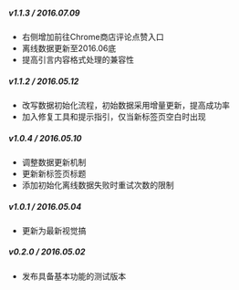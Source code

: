 ##### v1.1.3 / 2016.07.09

- 右侧增加前往Chrome商店评论点赞入口
- 离线数据更新至2016.06底
- 提高引言内容格式处理的兼容性

##### v1.1.2 / 2016.05.12

- 改写数据初始化流程，初始数据采用增量更新，提高成功率
- 加入修复工具和提示指引，仅当新标签页空白时出现

##### v1.0.4 / 2016.05.10

- 调整数据更新机制
- 更新新标签页标题
- 添加初始化离线数据失败时重试次数的限制

##### v1.0.1 / 2016.05.04

- 更新为最新视觉搞

##### v0.2.0 / 2016.05.02

- 发布具备基本功能的测试版本
